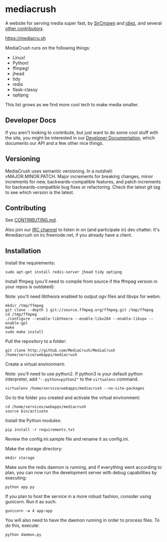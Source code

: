 # mediacrush

A website for serving media super fast, by [SirCmpwn](https://github.com/SirCmpwn) and [jdiez](https://github.com/jdiez17),
and several [other contributors](https://github.com/MediaCrush/MediaCrush/graphs/contributors).

https://mediacru.sh

MediaCrush runs on the following things:

* Linux!
* Python!
* ffmpeg!
* jhead
* tidy
* redis
* flask-classy
* optipng

This list grows as we find more cool tech to make media smaller.

## Developer Docs

If you aren't looking to contribute, but just want to do some cool stuff with the site, you might be interested in our
[Developer Documentation](https://mediacru.sh/docs), which documents our API and a few other nice things.

## Versioning

MediaCrush uses semantic versioning. In a nutshell: vMAJOR.MINOR.PATCH. Major increments for breaking changes, minor
increments for new, backwards-compatible features, and patch increments for backwards-compatible bug fixes or refactoring.
Check the latest git tag to see which version is the latest.

## Contributing

See [CONTRIBUTING.md](https://github.com/MediaCrush/MediaCrush/blob/master/CONTRIBUTING.md).

Also join our [IRC channel](http://webchat.freenode.net/?channels=mediacrush&uio=d4) to listen in on (and participate
in) dev chatter. It's #mediacrush on irc.freenode.net, if you already have a client.

## Installation

Install the requirements:

    sudo apt-get install redis-server jhead tidy optipng

Install ffmpeg (you'll need to compile from source if the ffmpeg version in your repos is outdated):

Note: you'll need libtheora enabled to output ogv files and libvpx for webm.

    mkdir /tmp/ffmpeg
    git clone --depth 1 git://source.ffmpeg.org/ffmpeg.git /tmp/ffmpeg
    cd /tmp/ffmpeg
    ./configure --enable-libtheora --enable-libx264 --enable-libvpx --enable-gpl
    make
    sudo make install

Pull the repository to a folder:

    git clone http://github.com/MediaCrush/MediaCrush /home/service/webapps/mediacrush

Create a virtual environment:

Note: you'll need to use python2. If python3 is your default python interpreter, add `"--python=python2"` to the `virtualenv` command.

    virtualenv /home/service/webapps/mediacrush --no-site-packages

Go to the folder you created and activate the virtual environment:

    cd /home/services/webapps/mediacrush
    source bin/activate

Install the Python modules:

    pip install -r requirements.txt

Review the config.ini.sample file and rename it as config.ini.

Make the storage directory:

    mkdir storage

Make sure the redis daemon is running, and if everything went according to plan, you can now run the development server with debug capabilities by executing:

    python app.py

If you plan to host the service in a more robust fashion, consider using gunicorn. Run it as such:

    gunicorn -w 4 app:app

You will also need to have the daemon running in order to process files. To do this, execute:

    python daemon.py

